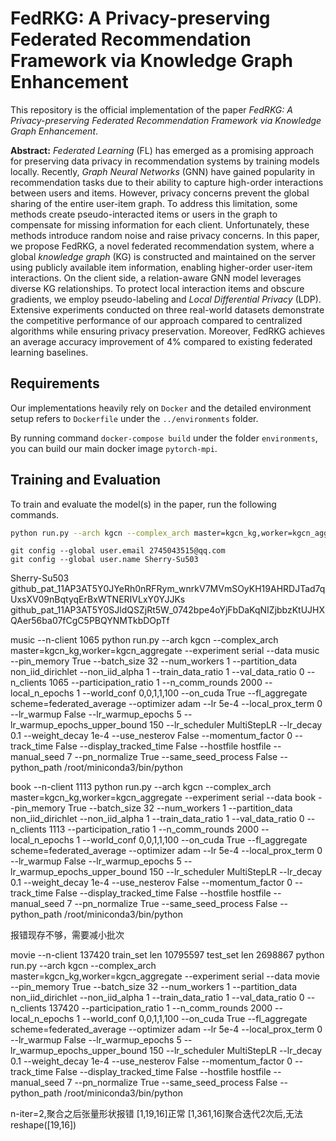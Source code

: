 # FedRKG: A Privacy-preserving Federated Recommendation Framework via Knowledge Graph Enhancement

This repository is the official implementation of the paper *FedRKG: A Privacy-preserving Federated Recommendation Framework
via Knowledge Graph Enhancement*.

**Abstract:**
*Federated Learning* (FL) has emerged as a promising approach for preserving data privacy in recommendation
systems by training models locally. Recently, *Graph Neural Networks* (GNN) have gained popularity in
recommendation tasks due to their ability to capture high-order interactions between users and items. However, privacy
concerns prevent the global sharing of the entire user-item graph. To address this limitation, some methods create
pseudo-interacted items or users in the graph to compensate for missing information for each client. Unfortunately,
these methods introduce random noise and raise privacy concerns.
In this paper, we propose FedRKG, a novel federated recommendation system, where a global *knowledge graph* (KG) is
constructed and maintained on the server using publicly available item information, enabling higher-order user-item
interactions.
On the client side, a relation-aware GNN model leverages diverse KG relationships.
To protect local interaction items and obscure gradients, we employ pseudo-labeling and *Local Differential
Privacy* (LDP).
Extensive experiments conducted on three real-world datasets demonstrate the competitive performance of our approach
compared to centralized algorithms while ensuring privacy preservation. Moreover, FedRKG achieves an average accuracy
improvement of 4% compared to existing federated learning baselines.
## Requirements

Our implementations heavily rely on `Docker` and the detailed environment setup refers to `Dockerfile` under
the `../environments` folder.

By running command `docker-compose build` under the folder `environments`, you can build our main docker
image `pytorch-mpi`.

## Training and Evaluation

To train and evaluate the model(s) in the paper, run the following commands.
```bash
python run.py --arch kgcn --complex_arch master=kgcn_kg,worker=kgcn_aggregate --experiment serial --data music --pin_memory True --batch_size 32 --num_workers 1 --partition_data non_iid_dirichlet --non_iid_alpha 1 --train_data_ratio 1 --val_data_ratio 0 --n_clients 1872 --participation_ratio 1 --n_comm_rounds 2000 --local_n_epochs 1 --world_conf 0,0,1,1,100 --on_cuda True --fl_aggregate scheme=federated_average --optimizer adam --lr 5e-4 --local_prox_term 0 --lr_warmup False --lr_warmup_epochs 5 --lr_warmup_epochs_upper_bound 150 --lr_scheduler MultiStepLR --lr_decay 0.1 --weight_decay 1e-4 --use_nesterov False --momentum_factor 0 --track_time False --display_tracked_time False --hostfile hostfile --manual_seed 7 --pn_normalize True --same_seed_process False --python_path /root/miniconda3/bin/python
```

```
git config --global user.email 2745043515@qq.com
git config --global user.name Sherry-Su503
  ```
Sherry-Su503
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
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

music   --n-client 1065
python run.py --arch kgcn --complex_arch master=kgcn_kg,worker=kgcn_aggregate --experiment serial --data music --pin_memory True --batch_size 32 --num_workers 1 --partition_data non_iid_dirichlet --non_iid_alpha 1 --train_data_ratio 1 --val_data_ratio 0 --n_clients 1065 --participation_ratio 1 --n_comm_rounds 2000 --local_n_epochs 1 --world_conf 0,0,1,1,100 --on_cuda True --fl_aggregate scheme=federated_average --optimizer adam --lr 5e-4 --local_prox_term 0 --lr_warmup False --lr_warmup_epochs 5 --lr_warmup_epochs_upper_bound 150 --lr_scheduler MultiStepLR --lr_decay 0.1 --weight_decay 1e-4 --use_nesterov False --momentum_factor 0 --track_time False --display_tracked_time False --hostfile hostfile --manual_seed 7 --pn_normalize True --same_seed_process False --python_path /root/miniconda3/bin/python


book  --n-client 1113
python run.py --arch kgcn --complex_arch master=kgcn_kg,worker=kgcn_aggregate --experiment serial --data book --pin_memory True --batch_size 32 --num_workers 1 --partition_data non_iid_dirichlet --non_iid_alpha 1 --train_data_ratio 1 --val_data_ratio 0 --n_clients 1113 --participation_ratio 1 --n_comm_rounds 2000 --local_n_epochs 1 --world_conf 0,0,1,1,100 --on_cuda True --fl_aggregate scheme=federated_average --optimizer adam --lr 5e-4 --local_prox_term 0 --lr_warmup False --lr_warmup_epochs 5 --lr_warmup_epochs_upper_bound 150 --lr_scheduler MultiStepLR --lr_decay 0.1 --weight_decay 1e-4 --use_nesterov False --momentum_factor 0 --track_time False --display_tracked_time False --hostfile hostfile --manual_seed 7 --pn_normalize True --same_seed_process False --python_path /root/miniconda3/bin/python

报错现存不够，需要减小批次

movie  --n-client 137420
train_set len 10795597
test_set  len 2698867
python run.py --arch kgcn --complex_arch master=kgcn_kg,worker=kgcn_aggregate --experiment serial --data movie --pin_memory True --batch_size 32 --num_workers 1 --partition_data non_iid_dirichlet --non_iid_alpha 1 --train_data_ratio 1 --val_data_ratio 0 --n_clients 137420 --participation_ratio 1 --n_comm_rounds 2000 --local_n_epochs 1 --world_conf 0,0,1,1,100 --on_cuda True --fl_aggregate scheme=federated_average --optimizer adam --lr 5e-4 --local_prox_term 0 --lr_warmup False --lr_warmup_epochs 5 --lr_warmup_epochs_upper_bound 150 --lr_scheduler MultiStepLR --lr_decay 0.1 --weight_decay 1e-4 --use_nesterov False --momentum_factor 0 --track_time False --display_tracked_time False --hostfile hostfile --manual_seed 7 --pn_normalize True --same_seed_process False --python_path /root/miniconda3/bin/python



n-iter=2,聚合之后张量形状报错
[1,19,16]正常
[1,361,16]聚合迭代2次后,无法reshape([19,16])